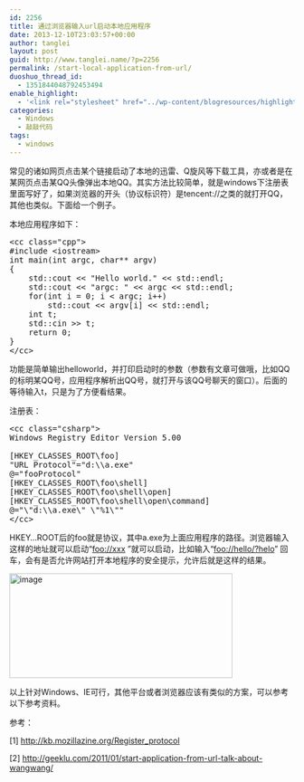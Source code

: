 ```yaml
---
id: 2256
title: 通过浏览器输入url启动本地应用程序
date: 2013-12-10T23:03:57+00:00
author: tanglei
layout: post
guid: http://www.tanglei.name/?p=2256
permalink: /start-local-application-from-url/
duoshuo_thread_id:
  - 1351844048792453494
enable_highlight:
  - '<link rel="stylesheet" href="../wp-content/blogresources/highlightconfig/highlight.default.min.css"><script src="../wp-content/blogresources/highlightconfig/jquery-2.1.4.min.js"></script><script src="../wp-content/blogresources/highlightconfig/enable_highlight.js"></script>'
categories:
  - Windows
  - 敲敲代码
tags:
  - windows
---
```

常见的诸如网页点击某个链接启动了本地的迅雷、Q旋风等下载工具，亦或者是在某网页点击某QQ头像弹出本地QQ。其实方法比较简单，就是windows下注册表里面写好了，如果浏览器的开头（协议标识符）是tencent://之类的就打开QQ，其他也类似。下面给一个例子。

本地应用程序如下：

<pre>&lt;cc class="cpp">
#include &lt;iostream>
int main(int argc, char** argv)
{
	std::cout &lt;&lt; "Hello world." &lt;&lt; std::endl;
    std::cout &lt;&lt; "argc: " &lt;&lt; argc &lt;&lt; std::endl;
    for(int i = 0; i &lt; argc; i++)
        std::cout &lt;&lt; argv[i] &lt;&lt; std::endl;
    int t;
    std::cin >> t;
    return 0;
}
&lt;/cc></pre>

功能是简单输出helloworld，并打印启动时的参数（参数有文章可做哦，比如QQ的标明某QQ号，应用程序解析出QQ号，就打开与该QQ号聊天的窗口）。后面的等待输入t，只是为了方便看结果。

注册表：

<pre>&lt;cc class="csharp">
Windows Registry Editor Version 5.00

[HKEY_CLASSES_ROOT\foo]
"URL Protocol"="d:\\a.exe"
@="fooProtocol"
[HKEY_CLASSES_ROOT\foo\shell]
[HKEY_CLASSES_ROOT\foo\shell\open]
[HKEY_CLASSES_ROOT\foo\shell\open\command]
@="\"d:\\a.exe\" \"%1\"" 
&lt;/cc></pre>

HKEY…ROOT后的foo就是协议，其中a.exe为上面应用程序的路径。浏览器输入这样的地址就可以启动“[foo://xxx](foo://hello/?helo "foo://hello/?helo") ”就可以启动，比如输入“[foo://hello/?helo](foo://hello/?helo "foo://hello/?helo")” 回车，会有是否允许网站打开本地程序的安全提示，允许后就是这样的结果。

[<img style="background-image: none; padding-top: 0px; padding-left: 0px; display: inline; padding-right: 0px; border: 0px;" title="image" src="http://www.tanglei.name/wp-content/uploads/2013/12/image_thumb1.png" alt="image" width="394" height="185" border="0" />](http://www.tanglei.name/wp-content/uploads/2013/12/image1.png)
  
以上针对Windows、IE可行，其他平台或者浏览器应该有类似的方案，可以参考以下参考资料。
  
参考：
  
[1] <http://kb.mozillazine.org/Register_protocol>
  
[2] <http://geeklu.com/2011/01/start-application-from-url-talk-about-wangwang/>